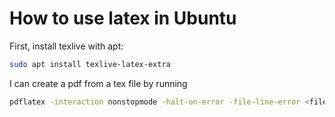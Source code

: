 # How to use latex in Ubuntu

First, install texlive with apt:


```bash
sudo apt install texlive-latex-extra
```

I can create a pdf from a tex file by running


```bash
pdflatex -interaction nonstopmode -halt-on-error -file-line-error <file>.tex
```

